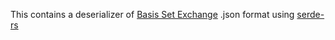 This contains a deserializer of [Basis Set Exchange](https://www.basissetexchange.org/) .json format using [serde-rs](https://serde.rs)

